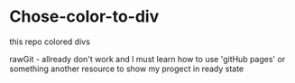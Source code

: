 # Chose-color-to-div

this repo colored divs

rawGit - allready don't work and I must learn how to use 'gitHub pages'
or something another resource to show my progect in ready state


